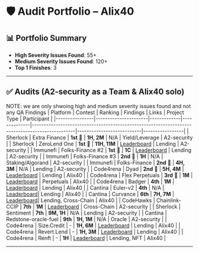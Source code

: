 # 🛡️ Audit Portfolio – Alix40

## 📊 Portfolio Summary

- **High Severity Issues Found**: 55+
- **Medium Severity Issues Found**: 120+
- **Top 1 Finishes**: 3


---

## ✅ Audits (A2-security as a Team & Alix40 solo)
NOTE: we are only shwoing high and medium severity issues found and not any QA Findings
| Platform       | Contest              | Ranking     | Findings     | Links                                                                                          | Project Type              | Participant     |
|----------------|----------------------|-------------|--------------|------------------------------------------------------------------------------------------------|---------------------------|-----------------|
| Sherlock       | Extra Finance        | **1st** 🥇  | **1H, 2M**   | N/A                                                                                            | Yield/Leverage            | A2-security     |
| Sherlock       | ZeroLend One         | **1st** 🥇  | **11H, 11M** | [Leaderboard](https://audits.sherlock.xyz/contests/466/leaderboard)                            | Lending                   | A2-security     |
| Immunefi       | Folks-Finance #2     | **1st** 🥇  | **1C**       | [Leaderboard](https://immunefi.com/audit-competition/mitigation-audit-folksfinance/leaderboard/#top) | Lending                   | A2-security     |
| Immunefi       | Folks-Finance #3     | **2nd** 🥈  | **1H**       | N/A                                                                                            | Staking/Algorand          | A2-security     |
| Immunefi       | Folks-Finance        | **2nd** 🥈  | **4H, 3M**   | N/A                                                                                            | Lending                   | A2-security     |
| Code4rena      | Dyad                 | **2nd** 🥈  | **5H, 4M**   | [Leaderboard](https://code4rena.com/audits/2024-04-dyad#top)                                   | Lending                   | Alix40          |
| Code4rena      | Flex Perpetuals                 | **3rd** 🥉  | **1M**   | [Leaderboard](https://code4rena.com/audits/2024-04-dyad#top)                                   | Perpetuals                   | Alix40          |
| Code4rena      | Badger               | **4th**     | **1M**       | [Leaderboard](https://code4rena.com/audits/2024-06-ebtc-zap-router#top)                        | Lending                   | Alix40          |
| Cantina        | Euler-v2             | **4th**     | N/A          | [Leaderboard](https://cantina.xyz/competitions/41306bb9-2bb8-4da6-95c3-66b85e11639f/leaderboard)| Lending                   | Alix40          |
| Cantina        | Curvance             | **6th**     | **7H, 7M**   | [Leaderboard](https://cantina.xyz/competitions/ac757733-81a4-43c7-8f49-17c5b135cdff/leaderboard)| Lending, Cross-Chain      | Alix40          |
| CodeHawks      | Chainlink-CCIP       | **7th**     | **1M**       | [Leaderboard](https://www.codehawks.com/contests/clo38mm260001la08daw5cbuf)                    | Cross-Chain               | A2-security     |
| Sherlock       | Sentiment            | **7th**     | **9M, 1H**   | N/A                                                                                            | Lending                   | A2-security     |
| Cantina        | Redstone-oracle-fuel | **9th**     | **1H, 1M**   | N/A                                                                                            | Oracle                    | A2-security     |
| Code4rena      | Size.Credit          | -           | **1H, 6M**   | [Leaderboard](https://code4rena.com/audits/2024-06-size#top)                                   | Lending                   | Alix40          |
| Code4rena      | Revert.Lend          | -           | **1H, 3M**   | [Leaderboard](https://code4rena.com/audits/2024-03-revert-lend#top)                            | Lending                   | Alix40          |
| Code4rena      | Renft                | -           | **1H**       | [Leaderboard](https://code4rena.com/audits/2024-01-renft#top)                                  | Lending, NFT              | Alix40          |

---

